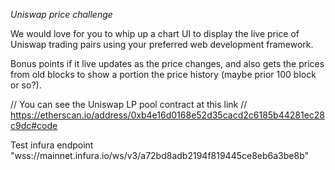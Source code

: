 _Uniswap price challenge_

We would love for you to whip up a chart UI to display the live price of Uniswap trading pairs using your preferred web development framework.

Bonus points if it live updates as the price changes, and also gets the prices from old blocks to show a portion the price history (maybe prior 100 block or so?).

// You can see the Uniswap LP pool contract at this link
// https://etherscan.io/address/0xb4e16d0168e52d35cacd2c6185b44281ec28c9dc#code

Test infura endpoint "wss://mainnet.infura.io/ws/v3/a72bd8adb2194f819445ce8eb6a3be8b"
